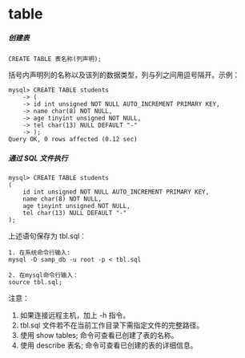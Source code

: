 table
===

##### 创建表

```
CREATE TABLE 表名称(列声明);
```

括号内声明列的名称以及该列的数据类型，列与列之间用逗号隔开。示例：

```
mysql> CREATE TABLE students
    -> (
    -> id int unsigned NOT NULL AUTO_INCREMENT PRIMARY KEY,
    -> name char(8) NOT NULL,
    -> age tinyint unsigned NOT NULL,
    -> tel char(13) NULL DEFAULT "-"
    -> );
Query OK, 0 rows affected (0.12 sec)

```

##### 通过 SQL 文件执行

```
mysql> CREATE TABLE students
(
    id int unsigned NOT NULL AUTO_INCREMENT PRIMARY KEY,
    name char(8) NOT NULL,
    age tinyint unsigned NOT NULL,
    tel char(13) NULL DEFAULT "-"
);
```
上述语句保存为 tbl.sql：
```
1. 在系统命令行输入:
mysql -D samp_db -u root -p < tbl.sql

2. 在mysql命令行输入：
source tbl.sql;
```

注意：

1. 如果连接远程主机，加上 -h 指令。
2. tbl.sql 文件若不在当前工作目录下需指定文件的完整路径。
3. 使用 show tables; 命令可查看已创建了表的名称。
4. 使用 describe 表名; 命令可查看已创建的表的详细信息。
